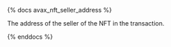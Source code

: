 {% docs avax_nft_seller_address %}

The address of the seller of the NFT in the transaction. 

{% enddocs %}